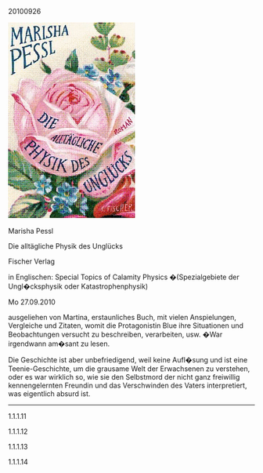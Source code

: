20100926

![](../_bilder/20100926_pessl0.png)  

Marisha Pessl  

Die alltägliche Physik des Unglücks  

Fischer Verlag  

in Englischen: Special Topics of Calamity Physics �(Spezialgebiete der Ungl�cksphysik oder Katastrophenphysik)  

Mo 27.09.2010  

ausgeliehen von Martina, erstaunliches Buch, mit vielen Anspielungen, Vergleiche und Zitaten, womit die Protagonistin Blue ihre Situationen und Beobachtungen versucht zu beschreiben, verarbeiten, usw. �War irgendwann am�sant zu lesen.  

Die Geschichte ist aber unbefriedigend, weil keine Aufl�sung und ist eine Teenie-Geschichte, um die grausame Welt der Erwachsenen zu verstehen, oder es war wirklich so, wie sie den Selbstmord der nicht ganz freiwillig kennengelernten Freundin und das Verschwinden des Vaters interpretiert, was eigentlich absurd ist.  

---

1.1.1.11   

1.1.1.12   

1.1.1.13   

1.1.1.14   
